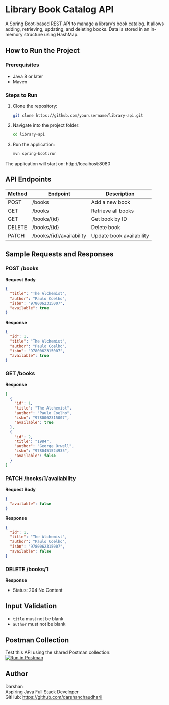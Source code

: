 # Library Book Catalog API

A Spring Boot-based REST API to manage a library’s book catalog. It allows adding, retrieving, updating, and deleting books. Data is stored in an in-memory structure using HashMap.

## How to Run the Project

### Prerequisites
- Java 8 or later
- Maven

### Steps to Run

1. Clone the repository:
   ```bash
   git clone https://github.com/yourusername/library-api.git
   ```

2. Navigate into the project folder:
   ```bash
   cd library-api
   ```

3. Run the application:
   ```bash
   mvn spring-boot:run
   ```

The application will start on:
http://localhost:8080

## API Endpoints

| Method | Endpoint                         | Description                      |
|--------|----------------------------------|----------------------------------|
| POST   | /books                           | Add a new book                   |
| GET    | /books                           | Retrieve all books               |
| GET    | /books/{id}                      | Get book by ID                   |
| DELETE | /books/{id}                      | Delete book                      |
| PATCH  | /books/{id}/availability         | Update book availability         |

## Sample Requests and Responses

### POST /books

**Request Body**
```json
{
  "title": "The Alchemist",
  "author": "Paulo Coelho",
  "isbn": "9780062315007",
  "available": true
}
```

**Response**
```json
{
  "id": 1,
  "title": "The Alchemist",
  "author": "Paulo Coelho",
  "isbn": "9780062315007",
  "available": true
}
```

### GET /books

**Response**
```json
[
  {
    "id": 1,
    "title": "The Alchemist",
    "author": "Paulo Coelho",
    "isbn": "9780062315007",
    "available": true
  },
  {
    "id": 2,
    "title": "1984",
    "author": "George Orwell",
    "isbn": "9780451524935",
    "available": false
  }
]
```

### PATCH /books/1/availability

**Request Body**
```json
{
  "available": false
}
```

**Response**
```json
{
  "id": 1,
  "title": "The Alchemist",
  "author": "Paulo Coelho",
  "isbn": "9780062315007",
  "available": false
}
```

### DELETE /books/1

**Response**
- Status: 204 No Content

## Input Validation

- `title` must not be blank
- `author` must not be blank

## Postman Collection

Test this API using the shared Postman collection:  
[![Run in Postman](https://run.pstmn.io/button.svg)](https://restless-rocket-398046.postman.co/workspace/Team-Workspace~9e746b3b-a57d-49f2-8274-a344ea4edf58/collection/45915590-141ca865-08a1-49b2-8588-ac7aeda002e4?action=share&creator=45915590)

## Author

Darshan  
Aspiring Java Full Stack Developer  
GitHub: https://github.com/darshanchaudharii
